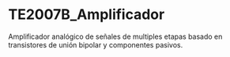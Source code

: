 # TE2007B_Amplificador
Amplificador analógico de señales de multiples etapas basado en transistores de unión bipolar y componentes pasivos.
